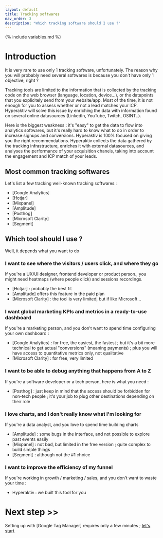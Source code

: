 ```yaml
---
layout: default
title: Tracking softwares
nav_order: 3
description: "Which tracking software should I use ?"
---
```

{% include variables.md %}

# Introduction

It is very rare to use only 1 tracking software, unfortunately. The reason why you will probably need several softwares is because you don't have only 1 objective, right ?

Tracking tools are limited to the information that is collected by the tracking code on the web browser (language, location, device...), or the datapoints that you explicitely send from your website/app. Most of the time, it is not enough for you to assess whether or not a lead matches your ICP.
Hyperaktiv will solve this issue by enriching the data with information found on several online datasources (LinkedIn, YouTube, Twitch, OSINT..).

Here is the biggest weakness : it's "easy" to get the data to flow into analytics softwares, but it's really hard to know what to do in order to increase signups and conversions.
Hyperaktiv is 100% focused on giving you the right recommendations. Hyperaktiv collects the data gathered by the tracking infrastructure, enriches it with external datasources, and analyses the performance of your acquisition chanels, taking into account the engagement and ICP match of your leads.

## Most common tracking softwares

Let's list a few tracking well-known tracking softwares :
* [Google Analytics]
* [Hotjar]
* [Mixpanel]
* [Amplitude]
* [Posthog]
* [Microsoft Clarity]
* [Segment]

## Which tool should I use ?

Well, it depends what you want to do

### I want to see where the visitors / users click, and where they go

If you're a UX/UI designer, frontend developer or product person., you might need heatmaps (where people click) and sessions recordings.
* [Hotjar] : probably the best fit
* [Amplitude] offers this feature in the paid plan
* [Microsoft Clarity] : the tool is very limited, but if like Microsoft ..

### I want global marketing KPIs and metrics in a ready-to-use dashboard

If you're a marketing person, and you don't want to spend time configuring your own dashboard :
* [Google Analytics] : for free, the easiest, the fastest ; but it's a bit more technical to get actual "conversions" (meaning payments) ; plus you will have access to quantitative metrics only, not qualitative
* [Microsoft Clarity] : for free, very limited

### I want to be able to debug anything that happens from A to Z

If you're a software developer or a tech person, here is what you need :
* [Posthog] : just keep in mind that the access should be forbidden for non-tech people ; it's your job to plug other destinations depending on their role

### I love charts, and I don't really know what I'm looking for

If you're a data analyst, and you love to spend time building charts
* [Amplitude] : some bugs in the interface, and not possible to explore past events easily
* [Mixpanel] : not bad, but limited in the free version ; quite complex to build simple things
* [Segment] : although not the #1 choice

### I want to improve the efficiency of my funnel

If you're working in growth / marketing / sales, and you don't want to waste your time :
* Hyperaktiv : we built this tool for you

# Next step >>

Setting up with [Google Tag Manager] requires only a few minutes ; [let's start](/pages/Tracking_setup).
